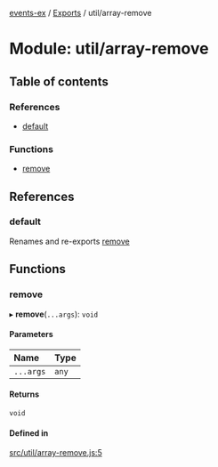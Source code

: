[events-ex](../README.md) / [Exports](../modules.md) / util/array-remove

# Module: util/array-remove

## Table of contents

### References

- [default](util_array_remove.md#default)

### Functions

- [remove](util_array_remove.md#remove)

## References

### default

Renames and re-exports [remove](util_array_remove.md#remove)

## Functions

### remove

▸ **remove**(`...args`): `void`

#### Parameters

| Name | Type |
| :------ | :------ |
| `...args` | `any` |

#### Returns

`void`

#### Defined in

[src/util/array-remove.js:5](https://github.com/snowyu/events-ex.js/blob/7dce4f6/src/util/array-remove.js#L5)
